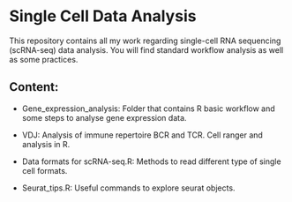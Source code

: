 # Single Cell Data Analysis 

This repository contains all my work regarding single-cell RNA sequencing (scRNA-seq) data analysis. You will find standard workflow analysis as well as some practices. 

## Content: 

- Gene_expression_analysis: Folder that contains R basic workflow and some steps to analyse gene expression data. 

- VDJ: Analysis of immune repertoire BCR and TCR. Cell ranger and analysis in R. 

- Data formats for scRNA-seq.R: Methods to read different type of single cell formats. 

- Seurat_tips.R: Useful commands to explore seurat objects. 



